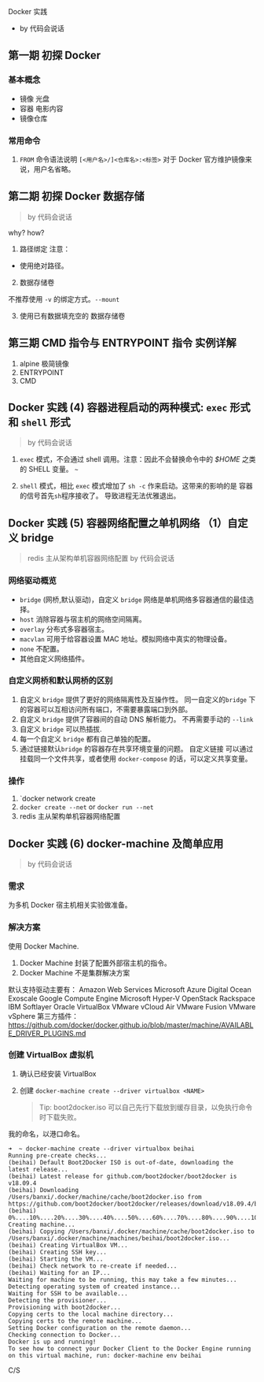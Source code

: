 Docker 实践

- by 代码会说话

## 第一期 初探 Docker

### 基本概念

- 镜像 光盘
- 容器 电影内容
- 镜像仓库

### 常用命令

1. `FROM` 命令语法说明 `[<用户名>/]<仓库名>:<标签>`
   对于 Docker 官方维护镜像来说，用户名省略。

## 第二期 初探 Docker 数据存储

> by 代码会说话

why?
how?

1. 路径绑定
   注意：

- 使用绝对路径。

2. 数据存储卷

不推荐使用 `-v` 的绑定方式。`--mount`

3. 使用已有数据填充空的 数据存储卷

## 第三期 CMD 指令与 ENTRYPOINT 指令 实例详解

1. alpine 极简镜像
2. ENTRYPOINT
3. CMD

## Docker 实践 (4) 容器进程启动的两种模式: `exec` 形式和 `shell` 形式

> by 代码会说话

1. `exec` 模式，不会通过 shell 调用。注意：因此不会替换命令中的 _\$HOME_ 之类的 SHELL 变量。 `~`

2. `shell` 模式，相比 `exec` 模式增加了 `sh -c` 作来启动。这带来的影响的是 容器的信号首先`sh`程序接收了。
   导致进程无法优雅退出。

## Docker 实践 (5) 容器网络配置之单机网络 （1）自定义 bridge

> redis 主从架构单机容器网络配置
> by 代码会说话

### 网络驱动概览

- `bridge` (网桥,默认驱动)，自定义 `bridge` 网络是单机网络多容器通信的最佳选择。
- `host` 消除容器与宿主机的网络空间隔离。
- `overlay` 分布式多容器宿主。
- `macvlan` 可用于给容器设置 MAC 地址。模拟网络中真实的物理设备。
- `none` 不配置。
- 其他自定义网络插件。

### 自定义网桥和默认网桥的区别

1. 自定义 `bridge` 提供了更好的网络隔离性及互操作性。
   同一自定义的`bridge` 下的容器可以互相访问所有端口，不需要暴露端口到外部。
2. 自定义 `bridge` 提供了容器间的自动 DNS 解析能力。
   不再需要手动的 `--link`
3. 自定义 `bridge` 可以热插拔.
4. 每一个自定义 `bridge` 都有自己单独的配置。
5. 通过链接默认`bridge` 的容器存在共享环境变量的问题。
   自定义链接 可以通过挂载同一个文件共享，或者使用 `docker-compose` 的话，可以定义共享变量。

### 操作

1. `docker network create <mynetworkname>
2. `docker create --net` or `docker run --net`
3. redis 主从架构单机容器网络配置

## Docker 实践 (6) docker-machine 及简单应用

> by 代码会说话

### 需求

为多机 Docker 宿主机相关实验做准备。

### 解决方案

使用 Docker Machine.

1. Docker Machine 封装了配置外部宿主机的指令。
2. Docker Machine 不是集群解决方案

默认支持驱动主要有：
Amazon Web Services
Microsoft Azure
Digital Ocean
Exoscale
Google Compute Engine
Microsoft Hyper-V
OpenStack
Rackspace
IBM Softlayer
Oracle VirtualBox
VMware vCloud Air
VMware Fusion
VMware vSphere
第三方插件：
https://github.com/docker/docker.github.io/blob/master/machine/AVAILABLE_DRIVER_PLUGINS.md

### 创建 VirtualBox 虚拟机

1. 确认已经安装 VirtualBox

2. 创建 `docker-machine create --driver virtualbox <NAME>`
   > Tip: boot2docker.iso 可以自己先行下载放到缓存目录，以免执行命令时下载失败。

我的命名，以港口命名。

```
➜  ~ docker-machine create --driver virtualbox beihai
Running pre-create checks...
(beihai) Default Boot2Docker ISO is out-of-date, downloading the latest release...
(beihai) Latest release for github.com/boot2docker/boot2docker is v18.09.4
(beihai) Downloading /Users/banxi/.docker/machine/cache/boot2docker.iso from https://github.com/boot2docker/boot2docker/releases/download/v18.09.4/boot2docker.iso...
(beihai) 0%....10%....20%....30%....40%....50%....60%....70%....80%....90%....100%
Creating machine...
(beihai) Copying /Users/banxi/.docker/machine/cache/boot2docker.iso to /Users/banxi/.docker/machine/machines/beihai/boot2docker.iso...
(beihai) Creating VirtualBox VM...
(beihai) Creating SSH key...
(beihai) Starting the VM...
(beihai) Check network to re-create if needed...
(beihai) Waiting for an IP...
Waiting for machine to be running, this may take a few minutes...
Detecting operating system of created instance...
Waiting for SSH to be available...
Detecting the provisioner...
Provisioning with boot2docker...
Copying certs to the local machine directory...
Copying certs to the remote machine...
Setting Docker configuration on the remote daemon...
Checking connection to Docker...
Docker is up and running!
To see how to connect your Docker Client to the Docker Engine running on this virtual machine, run: docker-machine env beihai
```

C/S
